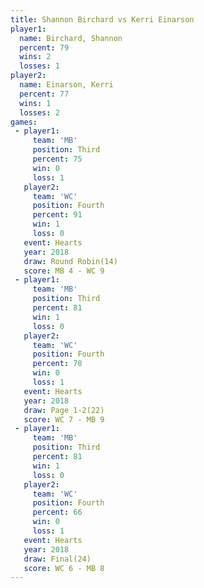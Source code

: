 ```yaml
---
title: Shannon Birchard vs Kerri Einarson
player1:                 
  name: Birchard, Shannon
  percent: 79            
  wins: 2                
  losses: 1              
player2:                 
  name: Einarson, Kerri  
  percent: 77            
  wins: 1                
  losses: 2              
games:
 - player1:         
     team: 'MB'     
     position: Third
     percent: 75    
     win: 0         
     loss: 1        
   player2:          
     team: 'WC'      
     position: Fourth
     percent: 91     
     win: 1          
     loss: 0         
   event: Hearts        
   year: 2018           
   draw: Round Robin(14)
   score: MB 4 - WC 9   
 - player1:         
     team: 'MB'     
     position: Third
     percent: 81    
     win: 1         
     loss: 0        
   player2:          
     team: 'WC'      
     position: Fourth
     percent: 78     
     win: 0          
     loss: 1         
   event: Hearts     
   year: 2018        
   draw: Page 1-2(22)
   score: WC 7 - MB 9
 - player1:         
     team: 'MB'     
     position: Third
     percent: 81    
     win: 1         
     loss: 0        
   player2:          
     team: 'WC'      
     position: Fourth
     percent: 66     
     win: 0          
     loss: 1         
   event: Hearts     
   year: 2018        
   draw: Final(24)   
   score: WC 6 - MB 8
---
```

